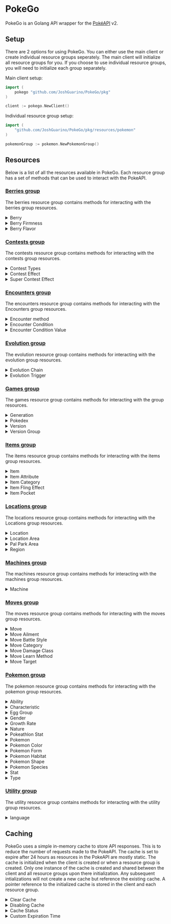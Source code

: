 # PokeGo

PokeGo is an Golang API wrapper for the [PokéAPI](https://pokeapi.co/) v2.

## Setup
There are 2 options for using PokeGo. You can either use the main client or create individual resource groups seperately. 
The main client will initialize all resource groups for you. If you choose to use individual resource groups, 
you will need to initialize each group separately.


Main client setup:
```go 
import (
    pokego "github.com/JoshGuarino/PokeGo/pkg"
)

client := pokego.NewClient()
```
Individual resource group setup:
```go
import (
    "github.com/JoshGuarino/PokeGo/pkg/resources/pokemon"
)

pokemonGroup := pokemon.NewPokemonGroup()
```

## Resources
Below is a list of all the resources available in PokeGo. Each resource group has a set of methods that can be used to interact with the PokeAPI.

### [Berries group](https://pokeapi.co/docs/v2#berries-section)
The berries resource group contains methods for interacting with the berries group resources. 
<details>
<summary>Berry</summary>
</details>

<details>
<summary>Berry Firmness</summary>
</details>

<details>
<summary>Berry Flavor</summary>
</details>

### [Contests group](https://pokeapi.co/docs/v2#contests-section)
The contests resource group contains methods for interacting with the contests group resources. 
<details>
<summary>Contest Types</summary>
</details>

<details>
<summary>Contest Effect</summary>
</details>

<details>
<summary>Super Contest Effect</summary>
</details>

### [Encounters group](https://pokeapi.co/docs/v2#encounters-section)
The encounters resource group contains methods for interacting with the Encounters group resources.
<details>
<summary>Encounter method</summary>
</details>

<details>
<summary>Encounter Condition</summary>
</details>

<details>
<summary>Encounter Condition Value</summary>
</details>

### [Evolution group](https://pokeapi.co/docs/v2#evolution-section)
The evolution resource group contains methods for interacting with the evolution group resources.
<details>
<summary>Evolution Chain</summary>
</details>

<details>
<summary>Evolution Trigger</summary>
</details>

### [Games group](https://pokeapi.co/docs/v2#games-section)
The games resource group contains methods for interacting with the  group resources.
<details>
<summary>Generation</summary>
</details>

<details>
<summary>Pokedex</summary>
</details>

<details>
<summary>Version</summary>
</details>

<details>
<summary>Version Group</summary>
</details>

### [Items group](https://pokeapi.co/docs/v2#items-section)
The items resource group contains methods for interacting with the items group resources.
<details>
<summary>Item</summary>
</details>

<details>
<summary>Item Attribute</summary>
</details>

<details>
<summary>Item Category</summary>
</details>

<details>
<summary>Item Fling Effect</summary>
</details>

<details>
<summary>Item Pocket</summary>
</details>

### [Locations group](https://pokeapi.co/docs/v2#locations-section)
The locations resource group contains methods for interacting with the Locations group resources.
<details>
<summary>Location</summary>
</details>

<details>
<summary>Location Area</summary>
</details>

<details>
<summary>Pal Park Area</summary>
</details>

<details>
<summary>Region</summary>
</details>

### [Machines group](https://pokeapi.co/docs/v2#machines-section)
The machines resource group contains methods for interacting with the machines group resources.
<details>
<summary>Machine</summary>
</details>

### [Moves group](https://pokeapi.co/docs/v2#moves-section)
The moves resource group contains methods for interacting with the moves group resources.
<details>
<summary>Move</summary>
</details>

<details>
<summary>Move Ailment</summary>
</details>

<details>
<summary>Move Battle Style</summary>
</details>

<details>
<summary>Move Category</summary>
</details>

<details>
<summary>Move Damage Class</summary>
</details>

<details>
<summary>Move Learn Method</summary>
</details>

<details>
<summary>Move Target</summary>
</details>

### [Pokemon group](https://pokeapi.co/docs/v2#pokemon-section)
The pokemon resource group contains methods for interacting with the pokemon group resources.
<details>
<summary>Ability</summary>
</details>

<details>
<summary>Characteristic</summary>
</details>

<details>
<summary>Egg Group</summary>
</details>

<details>
<summary>Gender</summary>
</details>

<details>
<summary>Growth Rate</summary>
</details>

<details>
<summary>Nature</summary>
</details>

<details>
<summary>Pokeathlon Stat</summary>
</details>

<details>
<summary>Pokemon</summary>
</details>

<details>
<summary>Pokemon Color</summary>
</details>

<details>
<summary>Pokemon Form</summary>
</details>

<details>
<summary>Pokemon Habitat</summary>
</details>

<details>
<summary>Pokemon Shape</summary>
</details>

<details>
<summary>Pokemon Species</summary>
</details>

<details>
<summary>Stat</summary>
</details>

<details>
<summary>Type</summary>
</details>

### [Utility group](https://pokeapi.co/docs/v2#utility-section)
The utility resource group contains methods for interacting with the utility group resources.
<details>
<summary>language</summary>
</details>

## Caching
PokeGo uses a simple in-memory cache to store API responses. This is to reduce the number of requests made to the PokeAPI. 
The cache is set to expire after 24 hours as resources in the PokeAPI are mostly static. 
The cache is initialized when the client is created or when a resource group is created.
Only one instance of the cache is created and shared between the client and all resource groups upon there initialization.
Any subsequent intializations will not create a new cache but reference the existing cache.
A pointer reference to the initialized cache is stored in the client and each resource group.

<details>
<summary>Clear Cache</summary>

The cache can be cleared by calling the `Clear()` method on the cache. 
```go
// Main client example
client.Cache.Clear()

// Individual resource group example
resourceGroup.Cache.Clear()
```
</details>

<details>
<summary>Disabling Cache</summary>

The active status of the cache can be set by calling the `setActive()` method on the cache. 
```go
// Main client example
client.Cache.SetActive(false)

// Individual resource group example
resourceGroup.Cache.SetActive(false)
```
</details>

<details>
<summary>Cache Status</summary>

The active status of the cache can be checked by calling the `GetActive()` method on the cache. 
```go
// Main client example
client.Cache.GetActive()

// Individual resource group example
resourceGroup.Cache.GetActive()
```
</details>

<details>
    <summary>Custom Expiration Time</summary>

The expiration time of the cache can be set by calling the `SetExpiration()` method on the cache. 
```go
// Main client example
client.Cache.SetExpiration(48 * time.Hour)

// Individual resource group example
resourceGroup.Cache.SetExpiration(48 * time.Hour)
```
</details>
